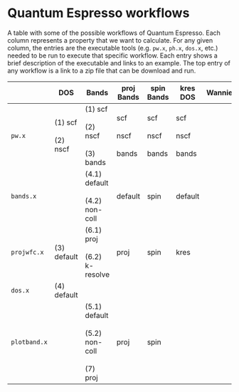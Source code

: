 # Quantum Espresso workflows

A table with some of the possible workflows of Quantum Espresso.
Each column represents a property that we want to calculate.
For any given column, the entries are the executable tools (e.g. `pw.x`, `ph.x`, `dos.x`, etc.) needed to be run to execute that specific workflow.
Each entry shows a brief description of the executable and links to an example.
The top entry of any workflow is a link to a zip file that can be download and run.

|            | DOS                     | Bands                                        | proj Bands | spin Bands | kres DOS | Wannier90 |
|------------|-------------------------|----------------------------------------------|-------|--------|--------|------|
|`pw.x`      | (1) scf<br><br>(2) nscf | (1) scf <br><br> (2) nscf <br><br> (3) bands | scf <br><br> nscf <br><br> bands | scf <br><br> nscf <br><br> bands | scf <br><br> nscf <br><br> bands | |
|`bands.x`   |                         | (4.1) default <br><br> (4.2) non-coll        | default | spin | default | |
|`projwfc.x` | (3) default             | (6.1) proj <br><br> (6.2) k-resolve          | proj | spin | kres | |
|`dos.x`     | (4) default             |                                              | | | | |
|`plotband.x`|                         | (5.1) default <br><br> (5.2) non-coll <br><br> (7) proj | proj | spin | | |

